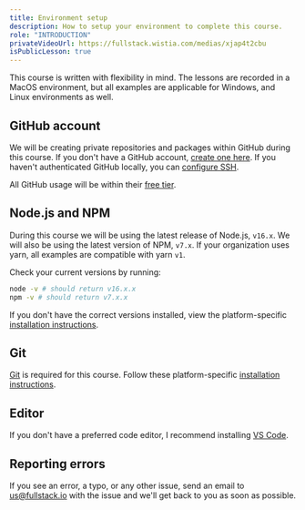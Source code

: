 ```yaml
---
title: Environment setup
description: How to setup your environment to complete this course.
role: "INTRODUCTION"
privateVideoUrl: https://fullstack.wistia.com/medias/xjap4t2cbu
isPublicLesson: true
---
```


This course is written with flexibility in mind. The lessons are recorded in a MacOS environment, but all examples are applicable for Windows, and Linux environments as well.

## GitHub account

We will be creating private repositories and packages within GitHub during this course. If you don't have a GitHub account, [create one here](https://github.com/join). If you haven't authenticated GitHub locally, you can [configure SSH](https://docs.github.com/en/github/authenticating-to-github/connecting-to-github-with-ssh).

All GitHub usage will be within their [free tier](https://github.com/pricing).

## Node.js and NPM

During this course we will be using the latest release of Node.js, `v16.x`. We will also be using the latest version of NPM, `v7.x`. If your organization uses yarn, all examples are compatible with yarn `v1`.

Check your current versions by running:

```bash
node -v # should return v16.x.x
npm -v # should return v7.x.x
```

If you don't have the correct versions installed, view the platform-specific [installation instructions](https://nodejs.org/en/download/package-manager/).

## Git

[Git](https://git-scm.com/) is required for this course. Follow these platform-specific [installation instructions](https://git-scm.com/book/en/v2/Getting-Started-Installing-Git).

## Editor

If you don't have a preferred code editor, I recommend installing [VS Code](https://code.visualstudio.com/).

## Reporting errors

If you see an error, a typo, or any other issue, send an email to [us@fullstack.io](mailto:us@fullstack.io) with the issue and we'll get back to you as soon as possible.
